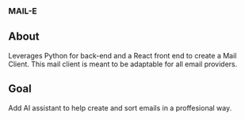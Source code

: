 ### MAIL-E

## About
Leverages Python for back-end and a React front end to create a Mail Client.
This mail client is meant to be adaptable for all email providers.

## Goal
Add AI assistant to help create and sort emails in a proffesional way.